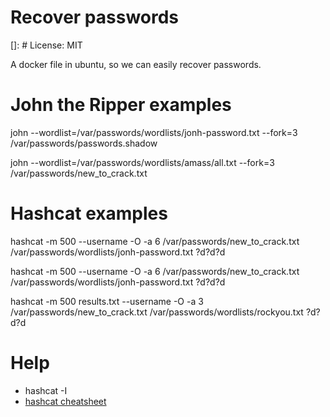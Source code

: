 # Recover passwords
[]: # License: MIT

A docker file in ubuntu, so we can easily recover passwords.

# John the Ripper examples
john --wordlist=/var/passwords/wordlists/jonh-password.txt --fork=3 /var/passwords/passwords.shadow

john --wordlist=/var/passwords/wordlists/amass/all.txt --fork=3 /var/passwords/new_to_crack.txt

# Hashcat examples

hashcat -m 500 --username -O -a 6 /var/passwords/new_to_crack.txt /var/passwords/wordlists/jonh-password.txt ?d?d?d

hashcat -m 500 --username -O -a 6 /var/passwords/new_to_crack.txt /var/passwords/wordlists/jonh-password.txt ?d?d?d

hashcat -m 500 results.txt --username -O -a 3 /var/passwords/new_to_crack.txt /var/passwords/wordlists/rockyou.txt ?d?d?d

# Help
- hashcat -I
- [hashcat cheatsheet](https://cheatsheet.haax.fr/passcracking-hashfiles/hashcat_cheatsheet/)